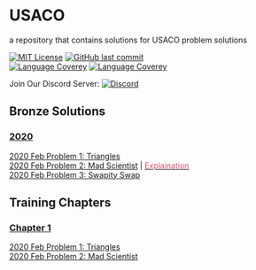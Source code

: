 # USACO
a repository that contains solutions for USACO problem solutions

[![MIT License](https://img.shields.io/github/license/o0River0o/USACO?style=for-the-badge)](https://github.com/o0River0o/USACO/blob/master/LICENSE)
[![GitHub last commit](https://img.shields.io/github/last-commit/o0River0o/USACO?style=for-the-badge)]()
<br>
[![Language Coverey](https://img.shields.io/github/languages/count/o0River0o/USACO?style=flat-square)]()
[![Language Coverey](https://img.shields.io/github/languages/top/o0River0o/USACO?style=flat-square)]()
<br>

Join Our Discord Server:
[![Discord](https://img.shields.io/discord/751524641507639448.svg?label=&logo=discord&logoColor=ffffff&color=7389D8&labelColor=6A7EC2)](https://discord.gg/bxrYFN9)

## **Bronze Solutions**
### <u>2020</u>

[2020 Feb Problem 1: Triangles](src/bronze/2020/Feb/Triangles/Triangles.java)
<br>
[2020 Feb Problem 2: Mad Scientist](src/bronze/2020/Feb/Mad-Scientist/Breedflip.java) | 
[<font color="#D2506F">Explaination</font>](https://o0river0o.github.io/posts/2020/0926/usaco-bronze-mad-scientist/)
<br>
[2020 Feb Problem 3: Swapity Swap](src/bronze/2020/Feb/Mad-Scientist/Swap.java)
<br>

## **Training Chapters**
### <u>Chapter 1</u>

[2020 Feb Problem 1: Triangles](src/training/chapter1/yrishere/ride.java)
<br>
[2020 Feb Problem 2: Mad Scientist](src/training/chapter1/gggiver/gift1.java)
